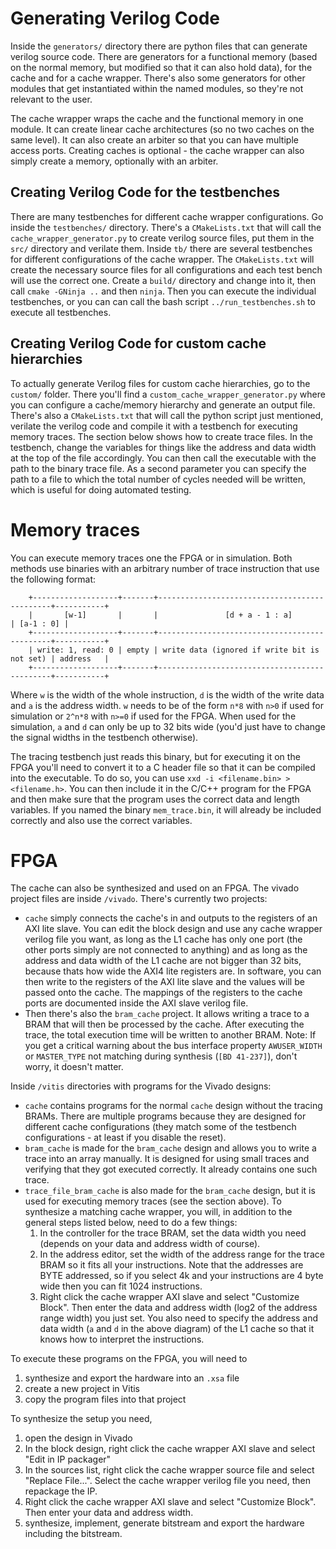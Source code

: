 # Generating Verilog Code

Inside the `generators/` directory there are python files that can generate verilog source code. There are generators for a functional memory (based on the normal memory, but modified so that it can also hold data), for the cache and for a cache wrapper. There's also some generators for other modules that get instantiated within the named modules, so they're not relevant to the user.

The cache wrapper wraps the cache and the functional memory in one module. It can create linear cache architectures (so no two caches on the same level). It can also create an arbiter so that you can have multiple access ports. Creating caches is optional - the cache wrapper can also simply create a memory, optionally with an arbiter.

## Creating Verilog Code for the testbenches

There are many testbenches for different cache wrapper configurations. Go inside the `testbenches/` directory. There's a `CMakeLists.txt` that will call the `cache_wrapper_generator.py` to create verilog source files, put them in the `src/` directory and verilate them. Inside `tb/` there are several testbenches for different configurations of the cache wrapper. The `CMakeLists.txt` will create the necessary source files for all configurations and each test bench will use the correct one. Create a `build/` directory and change into it, then call `cmake -GNinja ..` and then `ninja`. Then you can execute the individual testbenches, or you can can call the bash script `../run_testbenches.sh` to execute all testbenches.

## Creating Verilog Code for custom cache hierarchies

To actually generate Verilog files for custom cache hierarchies, go to the `custom/` folder. There you'll find a `custom_cache_wrapper_generator.py` where you can configure a cache/memory hierarchy and generate an output file. There's also a `CMakeLists.txt` that will call the python script just mentioned, verilate the verilog code and compile it with a testbench for executing memory traces. The section below shows how to create trace files. In the testbench, change the variables for things like the address and data width at the top of the file accordingly. You can then call the executable with the path to the binary trace file. As a second parameter you can specify the path to a file to which the total number of cycles needed will be written, which is useful for doing automated testing.

# Memory traces

You can execute memory traces one the FPGA or in simulation. Both methods use binaries with an arbitrary number of trace instruction that use the following format:

        +-------------------+-------+----------------------------------------------+-----------+
        |       [w-1]       |       |               [d + a - 1 : a]                | [a-1 : 0] |
        +-------------------+-------+----------------------------------------------+-----------+
        | write: 1, read: 0 | empty | write data (ignored if write bit is not set) | address   |
        +-------------------+-------+----------------------------------------------+-----------+
        
Where `w` is the width of the whole instruction, `d` is the width of the write data and `a` is the address width. `w` needs to be of the form `n*8` with `n>0` if used for simulation or `2^n*8` with `n>=0` if used for the FPGA. When used for the simulation, `a` and `d` can only be up to 32 bits wide (you'd just have to change the signal widths in the testbench otherwise).

The tracing testbench just reads this binary, but for executing it on the FPGA you'll need to convert it to a C header file so that it can be compiled into the executable. To do so, you can use `xxd -i <filename.bin> > <filename.h>`. You can then include it in the C/C++ program for the FPGA and then make sure that the program uses the correct data and length variables. If you named the binary `mem_trace.bin`, it will already be included correctly and also use the correct variables.

# FPGA

The cache can also be synthesized and used on an FPGA. The vivado project files are inside `/vivado`. There's currently two projects:

- `cache` simply connects the cache's in and outputs to the registers of an AXI lite slave. You can edit the block design and use any cache wrapper verilog file you want, as long as the L1 cache has only one port (the other ports simply are not connected to anything) and as long as the address and data width of the L1 cache are not bigger than 32 bits, because thats how wide the AXI4 lite registers are. In software, you can then write to the registers of the AXI lite slave and the values will be passed onto the cache. The mappings of the registers to the cache ports are documented inside the AXI slave verilog file.
- Then there's also the `bram_cache` project. It allows writing a trace to a BRAM that will then be processed by the cache. After executing the trace, the total execution time will be written to another BRAM. Note: If you get a critical warning about the bus interface property `AWUSER_WIDTH` or `MASTER_TYPE` not matching during synthesis (`[BD 41-237]`), don't worry, it doesn't matter.

Inside `/vitis` directories with programs for the Vivado designs:
- `cache` contains programs for the normal `cache` design without the tracing BRAMs. There are multiple programs because they are designed for different cache configurations (they match some of the testbench configurations - at least if you disable the reset).
- `bram_cache` is made for the `bram_cache` design and allows you to write a trace into an array manually. It is designed for using small traces and verifying that they got executed correctly. It already contains one such trace.
- `trace_file_bram_cache` is also made for the `bram_cache` design, but it is used for executing memory traces (see the section above). To synthesize a matching cache wrapper, you will, in addition to the general steps listed below, need to do a few things:
    1. In the controller for the trace BRAM, set the data width you need (depends on your data and address width of course).
    2. In the address editor, set the width of the address range for the trace BRAM so it fits all your instructions. Note that the addresses are BYTE addressed, so if you select 4k and your instructions are 4 byte wide then you can fit 1024 instructions.
    3. Right click the cache wrapper AXI slave and select "Customize Block". Then enter the data and address width (log2 of the address range width) you just set. You also need to specify the address and data width (`a` and `d` in the above diagram) of the L1 cache so that it knows how to interpret the instructions.

To execute these programs on the FPGA, you will need to 
1. synthesize and export the hardware into an `.xsa` file
2. create a new project in Vitis
3. copy the program files into that project

To synthesize the setup you need,
1. open the design in Vivado
2. In the block design, right click the cache wrapper AXI slave and select "Edit in IP packager"
3. In the sources list, right click the cache wrapper source file and select "Replace File...". Select the cache wrapper verilog file you need, then repackage the IP.
4. Right click the cache wrapper AXI slave and select "Customize Block". Then enter your data and address width.
5. synthesize, implement, generate bitstream and export the hardware including the bitstream.
